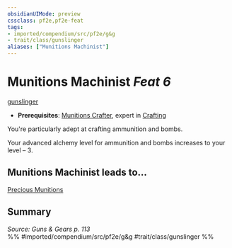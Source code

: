 ```yaml
---
obsidianUIMode: preview
cssclass: pf2e,pf2e-feat
tags:
- imported/compendium/src/pf2e/g&g
- trait/class/gunslinger
aliases: ["Munitions Machinist"]
---
```

# Munitions Machinist  *Feat 6*  
[gunslinger](rules/traits/gunslinger-g-g.md)  

- **Prerequisites**: [Munitions Crafter](munitions-crafter-g-g.md), expert in [Crafting](../skills.md#Crafting)

You're particularly adept at crafting ammunition and bombs.

Your advanced alchemy level for ammunition and bombs increases to your level – 3.

## Munitions Machinist leads to...

[Precious Munitions](precious-munitions-g-g.md)

## Summary

*Source: Guns & Gears p. 113*  
%% #imported/compendium/src/pf2e/g&g #trait/class/gunslinger %%